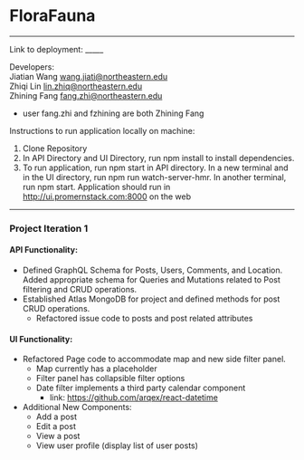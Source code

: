 # FloraFauna
----
Link to deployment: _____

Developers:  
Jiatian Wang wang.jiati@northeastern.edu  
Zhiqi Lin lin.zhiq@northeastern.edu  
Zhining Fang fang.zhi@northeastern.edu
* user fang.zhi and fzhining are both Zhining Fang

Instructions to run application locally on machine:  
1. Clone Repository
2. In API Directory and UI Directory, run npm install to install dependencies.
3. To run application, run npm start in API directory. In a new terminal and in the UI directory, 
   run npm run watch-server-hmr. In another terminal, run npm start.
Application should run in http://ui.promernstack.com:8000 on the web
   
---
### Project Iteration 1

#### API Functionality:
* Defined GraphQL Schema for Posts, Users, Comments, and Location. Added appropriate schema for
  Queries and Mutations related to Post filtering and CRUD operations.
* Established Atlas MongoDB for project and defined methods for post CRUD operations.
    * Refactored issue code to posts and post related attributes
    

#### UI Functionality:
* Refactored Page code to accommodate map and new side filter panel. 
    * Map currently has a placeholder
    * Filter panel has collapsible filter options
    * Date filter implements a third party calendar component
        * link: https://github.com/arqex/react-datetime
* Additional New Components:
    * Add a post
    * Edit a post
    * View a post
    * View user profile (display list of user posts)

